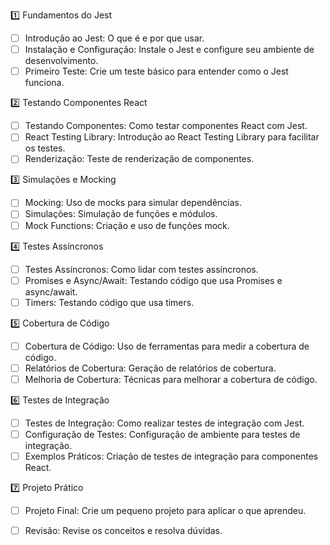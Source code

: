 

1️⃣ Fundamentos do Jest
- [ ] Introdução ao Jest: O que é e por que usar.
- [ ] Instalação e Configuração: Instale o Jest e configure seu ambiente de desenvolvimento.
- [ ] Primeiro Teste: Crie um teste básico para entender como o Jest funciona.

2️⃣ Testando Componentes React
- [ ] Testando Componentes: Como testar componentes React com Jest.
- [ ] React Testing Library: Introdução ao React Testing Library para facilitar os testes.
- [ ] Renderização: Teste de renderização de componentes.

3️⃣ Simulações e Mocking
- [ ] Mocking: Uso de mocks para simular dependências.
- [ ] Simulações: Simulação de funções e módulos.
- [ ] Mock Functions: Criação e uso de funções mock.

4️⃣ Testes Assíncronos
- [ ] Testes Assíncronos: Como lidar com testes assíncronos.
- [ ] Promises e Async/Await: Testando código que usa Promises e async/await.
- [ ] Timers: Testando código que usa timers.

5️⃣ Cobertura de Código
- [ ] Cobertura de Código: Uso de ferramentas para medir a cobertura de código.
- [ ] Relatórios de Cobertura: Geração de relatórios de cobertura.
- [ ] Melhoria de Cobertura: Técnicas para melhorar a cobertura de código.

6️⃣ Testes de Integração
- [ ] Testes de Integração: Como realizar testes de integração com Jest.
- [ ] Configuração de Testes: Configuração de ambiente para testes de integração.
- [ ] Exemplos Práticos: Criação de testes de integração para componentes React.

7️⃣ Projeto Prático
- [ ] Projeto Final: Crie um pequeno projeto para aplicar o que aprendeu.
- [ ] Revisão: Revise os conceitos e resolva dúvidas.

